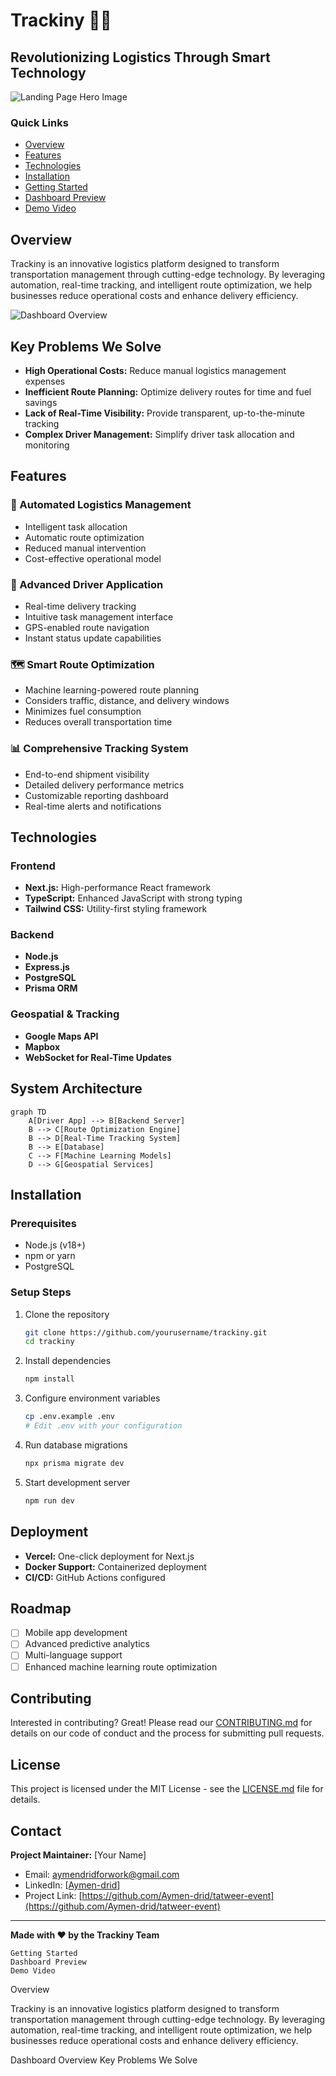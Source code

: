 # Trackiny 🚚✨

## Revolutionizing Logistics Through Smart Technology

![Landing Page Hero Image](./assets/landing-page-hero.png)

### Quick Links
- [Overview](#overview)
- [Features](#features)
- [Technologies](#technologies)
- [Installation](#installation)
- [Getting Started](#getting-started)
- [Dashboard Preview](#dashboard-preview)
- [Demo Video](https://www.canva.com/design/DAGeh2ZUciw/FIOMpEwVR1hl8AE-eLH0xw/edit?ui=eyJFIjp7IkFfIjoiSCJ9LCJHIjp7IkEiOnRydWV9fQ)

## Overview

Trackiny is an innovative logistics platform designed to transform transportation management through cutting-edge technology. By leveraging automation, real-time tracking, and intelligent route optimization, we help businesses reduce operational costs and enhance delivery efficiency.

![Dashboard Overview](./assets/dashboard-preview.png)

## Key Problems We Solve

- **High Operational Costs:** Reduce manual logistics management expenses
- **Inefficient Route Planning:** Optimize delivery routes for time and fuel savings
- **Lack of Real-Time Visibility:** Provide transparent, up-to-the-minute tracking
- **Complex Driver Management:** Simplify driver task allocation and monitoring

## Features

### 🚀 Automated Logistics Management
- Intelligent task allocation
- Automatic route optimization
- Reduced manual intervention
- Cost-effective operational model

### 📱 Advanced Driver Application
- Real-time delivery tracking
- Intuitive task management interface
- GPS-enabled route navigation
- Instant status update capabilities

### 🗺️ Smart Route Optimization
- Machine learning-powered route planning
- Considers traffic, distance, and delivery windows
- Minimizes fuel consumption
- Reduces overall transportation time

### 📊 Comprehensive Tracking System
- End-to-end shipment visibility
- Detailed delivery performance metrics
- Customizable reporting dashboard
- Real-time alerts and notifications

## Technologies

### Frontend
- **Next.js:** High-performance React framework
- **TypeScript:** Enhanced JavaScript with strong typing
- **Tailwind CSS:** Utility-first styling framework

### Backend
- **Node.js**
- **Express.js**
- **PostgreSQL**
- **Prisma ORM**

### Geospatial & Tracking
- **Google Maps API**
- **Mapbox**
- **WebSocket for Real-Time Updates**

## System Architecture

```mermaid
graph TD
    A[Driver App] --> B[Backend Server]
    B --> C[Route Optimization Engine]
    B --> D[Real-Time Tracking System]
    B --> E[Database]
    C --> F[Machine Learning Models]
    D --> G[Geospatial Services]
```

## Installation

### Prerequisites
- Node.js (v18+)
- npm or yarn
- PostgreSQL

### Setup Steps
1. Clone the repository
   ```bash
   git clone https://github.com/yourusername/trackiny.git
   cd trackiny
   ```

2. Install dependencies
   ```bash
   npm install
   ```

3. Configure environment variables
   ```bash
   cp .env.example .env
   # Edit .env with your configuration
   ```

4. Run database migrations
   ```bash
   npx prisma migrate dev
   ```

5. Start development server
   ```bash
   npm run dev
   ```

## Deployment

- **Vercel:** One-click deployment for Next.js
- **Docker Support:** Containerized deployment
- **CI/CD:** GitHub Actions configured

## Roadmap

- [ ] Mobile app development
- [ ] Advanced predictive analytics
- [ ] Multi-language support
- [ ] Enhanced machine learning route optimization

## Contributing

Interested in contributing? Great! Please read our [CONTRIBUTING.md](CONTRIBUTING.md) for details on our code of conduct and the process for submitting pull requests.

## License

This project is licensed under the MIT License - see the [LICENSE.md](LICENSE.md) file for details.

## Contact

**Project Maintainer:** [Your Name]
- Email: aymendridforwork@gmail.com
- LinkedIn: [[Aymen-drid](https://www.linkedin.com/in/aymen-drid-36bba4243/)]
- Project Link: [https://github.com/Aymen-drid/tatweer-event](https://github.com/Aymen-drid/tatweer-event)

---

**Made with ❤️ by the Trackiny Team**

    Getting Started
    Dashboard Preview
    Demo Video

Overview

Trackiny is an innovative logistics platform designed to transform transportation management through cutting-edge technology. By leveraging automation, real-time tracking, and intelligent route optimization, we help businesses reduce operational costs and enhance delivery efficiency.

Dashboard Overview
Key Problems We Solve
